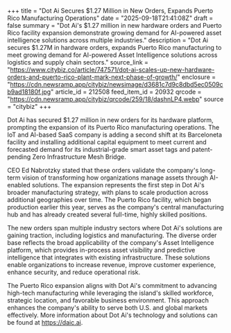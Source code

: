 +++
title = "Dot Ai Secures $1.27 Million in New Orders, Expands Puerto Rico Manufacturing Operations"
date = "2025-09-18T21:41:08Z"
draft = false
summary = "Dot Ai's $1.27 million in new hardware orders and Puerto Rico facility expansion demonstrate growing demand for AI-powered asset intelligence solutions across multiple industries."
description = "Dot Ai secures $1.27M in hardware orders, expands Puerto Rico manufacturing to meet growing demand for AI-powered Asset Intelligence solutions across logistics and supply chain sectors."
source_link = "https://www.citybiz.co/article/747571/dot-ai-scales-up-new-hardware-orders-and-puerto-rico-plant-mark-next-phase-of-growth/"
enclosure = "https://cdn.newsramp.app/citybiz/newsimage/d3681c7d9c8dbd5ec0509cb9ad18180f.jpg"
article_id = 212508
feed_item_id = 20932
qrcode = "https://cdn.newsramp.app/citybiz/qrcode/259/18/dashnLP4.webp"
source = "citybiz"
+++

<p>Dot Ai has secured $1.27 million in new orders for its hardware platform, prompting the expansion of its Puerto Rico manufacturing operations. The IoT and AI-based SaaS company is adding a second shift at its Barceloneta facility and installing additional capital equipment to meet current and forecasted demand for its industrial-grade smart asset tags and patent-pending Zero Infrastructure Mesh Bridge.</p><p>CEO Ed Nabrotzky stated that these orders validate the company's long-term vision of transforming how organizations manage assets through AI-enabled solutions. The expansion represents the first step in Dot Ai's broader manufacturing strategy, with plans to scale production across additional geographies over time. The Puerto Rico facility, which began production earlier this year, serves as the company's central manufacturing hub and has already created several full-time, highly skilled positions.</p><p>The new orders span multiple industry sectors where Dot Ai's solutions are gaining traction, including logistics and manufacturing. The diverse order base reflects the broad applicability of the company's Asset Intelligence platform, which provides in-process asset visibility and predictive intelligence that integrates with existing infrastructure. These solutions enable organizations to increase revenue, improve customer experience, enhance security, and reduce operational risk.</p><p>The Puerto Rico expansion aligns with Dot Ai's commitment to advancing high-tech manufacturing while leveraging the island's skilled workforce, strategic location, and favorable business environment. This approach enhances the company's ability to serve both U.S. and global markets effectively. More information about Dot Ai's technology and solutions can be found at <a href="https://daic.ai" rel="nofollow" target="_blank">https://daic.ai</a>.</p>